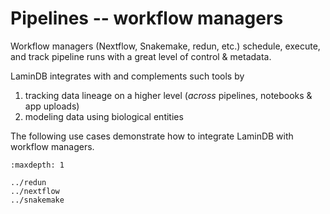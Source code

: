 # Pipelines -- workflow managers

Workflow managers (Nextflow, Snakemake, redun, etc.) schedule, execute, and track pipeline runs with a great level of control & metadata.

LaminDB integrates with and complements such tools by

1. tracking data lineage on a higher level (_across_ pipelines, notebooks & app uploads)
2. modeling data using biological entities

The following use cases demonstrate how to integrate LaminDB with workflow managers.

```{toctree}
:maxdepth: 1

../redun
../nextflow
../snakemake
```
